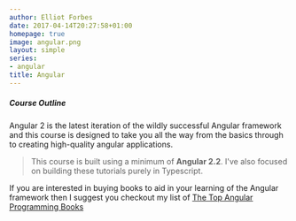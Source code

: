 ```yaml
---
author: Elliot Forbes
date: 2017-04-14T20:27:58+01:00
homepage: true
image: angular.png
layout: simple
series:
- angular
title: Angular
---
```


##### Course Outline

Angular 2 is the latest iteration of the wildly successful Angular framework and this course is designed to take you all the way from the basics through to creating high-quality angular applications. 

> This course is built using a minimum of **Angular 2.2**. I've also focused on building these tutorials purely in Typescript.

If you are interested in buying books to aid in your learning of the Angular framework then I suggest you checkout my list of [The Top Angular Programming Books](/typescript/angular/best-books-for-learning-angular/)
